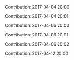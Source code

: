 Contribution: 2017-04-04 20:00

Contribution: 2017-04-04 20:01

Contribution: 2017-04-06 20:00

Contribution: 2017-04-06 20:01

Contribution: 2017-04-06 20:02

Contribution: 2017-04-12 20:00

